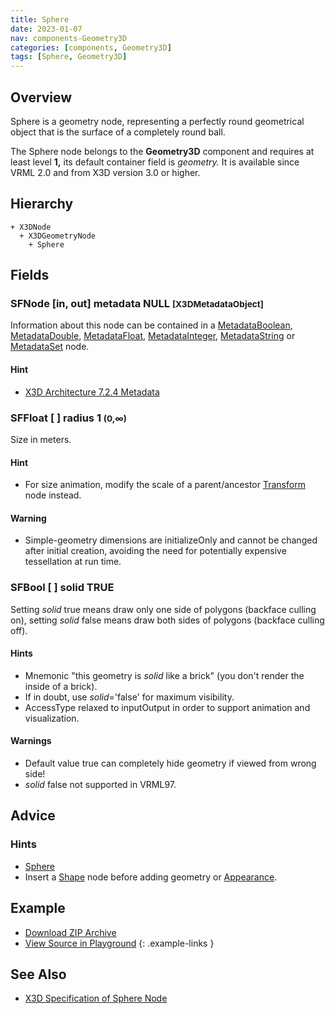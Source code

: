 ```yaml
---
title: Sphere
date: 2023-01-07
nav: components-Geometry3D
categories: [components, Geometry3D]
tags: [Sphere, Geometry3D]
---
```

<style>
.post h3 {
  word-spacing: 0.2em;
}
</style>

## Overview

Sphere is a geometry node, representing a perfectly round geometrical object that is the surface of a completely round ball.

The Sphere node belongs to the **Geometry3D** component and requires at least level **1,** its default container field is *geometry.* It is available since VRML 2.0 and from X3D version 3.0 or higher.

## Hierarchy

```
+ X3DNode
  + X3DGeometryNode
    + Sphere
```

## Fields

### SFNode [in, out] **metadata** NULL <small>[X3DMetadataObject]</small>

Information about this node can be contained in a [MetadataBoolean](/x_ite/components/core/metadataboolean/), [MetadataDouble](/x_ite/components/core/metadatadouble/), [MetadataFloat](/x_ite/components/core/metadatafloat/), [MetadataInteger](/x_ite/components/core/metadatainteger/), [MetadataString](/x_ite/components/core/metadatastring/) or [MetadataSet](/x_ite/components/core/metadataset/) node.

#### Hint

- [X3D Architecture 7.2.4 Metadata](https://www.web3d.org/specifications/X3Dv4/ISO-IEC19775-1v4-IS/Part01/components/core.html#Metadata)

### SFFloat [ ] **radius** 1 <small>(0,∞)</small>

Size in meters.

#### Hint

- For size animation, modify the scale of a parent/ancestor [Transform](/x_ite/components/grouping/transform/) node instead.

#### Warning

- Simple-geometry dimensions are initializeOnly and cannot be changed after initial creation, avoiding the need for potentially expensive tessellation at run time.

### SFBool [ ] **solid** TRUE

Setting *solid* true means draw only one side of polygons (backface culling on), setting *solid* false means draw both sides of polygons (backface culling off).

#### Hints

- Mnemonic "this geometry is *solid* like a brick" (you don't render the inside of a brick).
- If in doubt, use *solid*='false' for maximum visibility.
- AccessType relaxed to inputOutput in order to support animation and visualization.

#### Warnings

- Default value true can completely hide geometry if viewed from wrong side!
- *solid* false not supported in VRML97.

## Advice

### Hints

- [Sphere](https://en.wikipedia.org/wiki/Sphere)
- Insert a [Shape](/x_ite/components/shape/shape/) node before adding geometry or [Appearance](/x_ite/components/shape/appearance/).

## Example

<x3d-canvas class="xr-button-br" src="https://create3000.github.io/media/examples/Geometry3D/Sphere/Sphere.x3d" update="auto" xrMovementControl=”VIEWER_POSE”></x3d-canvas>

- [Download ZIP Archive](https://create3000.github.io/media/examples/Geometry3D/Sphere/Sphere.zip)
- [View Source in Playground](/x_ite/playground/?url=https://create3000.github.io/media/examples/Geometry3D/Sphere/Sphere.x3d)
{: .example-links }

## See Also

- [X3D Specification of Sphere Node](https://www.web3d.org/documents/specifications/19775-1/V4.0/Part01/components/geometry3D.html#Sphere)
